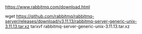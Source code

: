 


https://www.rabbitmq.com/download.html



wget https://github.com/rabbitmq/rabbitmq-server/releases/download/v3.11.13/rabbitmq-server-generic-unix-3.11.13.tar.xz
tarxvf rabbitmq-server-generic-unix-3.11.13.tar.xz
